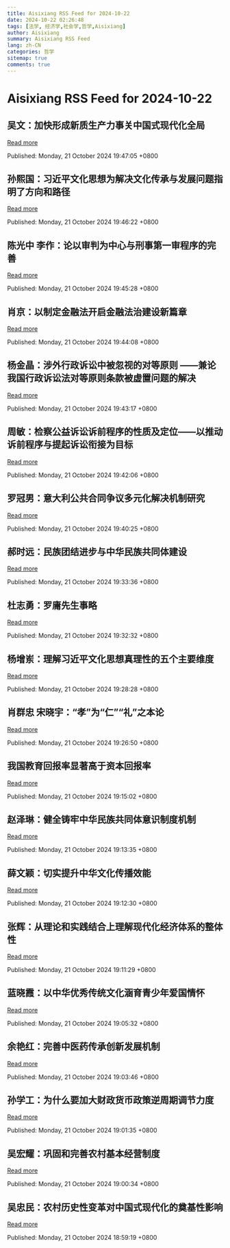 ```yaml
---
title: Aisixiang RSS Feed for 2024-10-22
date: 2024-10-22 02:26:48
tags: [法学, 经济学,社会学,哲学,Aisixiang]
author: Aisixiang
summary: Aisixiang RSS Feed
lang: zh-CN
categories: 哲学
sitemap: true
comments: true
---
```


# Aisixiang RSS Feed for 2024-10-22

## 吴文：加快形成新质生产力事关中国式现代化全局
[Read more](https://www.aisixiang.com/data/155890.html)

Published: Monday, 21 October 2024 19:47:05 +0800

 > 

## 孙熙国：习近平文化思想为解决文化传承与发展问题指明了方向和路径
[Read more](https://www.aisixiang.com/data/155889.html)

Published: Monday, 21 October 2024 19:46:22 +0800

 > 

## 陈光中 李作：论以审判为中心与刑事第一审程序的完善
[Read more](https://www.aisixiang.com/data/155888.html)

Published: Monday, 21 October 2024 19:45:28 +0800

 > 

## 肖京：以制定金融法开启金融法治建设新篇章
[Read more](https://www.aisixiang.com/data/155887.html)

Published: Monday, 21 October 2024 19:44:08 +0800

 > 

## 杨金晶：涉外行政诉讼中被忽视的对等原则 ——兼论我国行政诉讼法对等原则条款被虚置问题的解决
[Read more](https://www.aisixiang.com/data/155886.html)

Published: Monday, 21 October 2024 19:43:17 +0800

 > 

## 周敏：检察公益诉讼诉前程序的性质及定位——以推动诉前程序与提起诉讼衔接为目标
[Read more](https://www.aisixiang.com/data/155885.html)

Published: Monday, 21 October 2024 19:42:06 +0800

 > 

## 罗冠男：意大利公共合同争议多元化解决机制研究
[Read more](https://www.aisixiang.com/data/155884.html)

Published: Monday, 21 October 2024 19:40:25 +0800

 > 

## 郝时远：民族团结进步与中华民族共同体建设
[Read more](https://www.aisixiang.com/data/155883.html)

Published: Monday, 21 October 2024 19:33:36 +0800

 > 

## 杜志勇：罗庸先生事略
[Read more](https://www.aisixiang.com/data/155882.html)

Published: Monday, 21 October 2024 19:32:32 +0800

 > 

## 杨增岽：理解习近平文化思想真理性的五个主要维度
[Read more](https://www.aisixiang.com/data/155881.html)

Published: Monday, 21 October 2024 19:28:28 +0800

 > 

## 肖群忠 宋晓宇：“孝”为“仁”“礼”之本论
[Read more](https://www.aisixiang.com/data/155880.html)

Published: Monday, 21 October 2024 19:26:50 +0800

 > 

## 我国教育回报率显著高于资本回报率
[Read more](https://www.aisixiang.com/data/155879.html)

Published: Monday, 21 October 2024 19:15:02 +0800

 > 

## 赵泽琳：健全铸牢中华民族共同体意识制度机制
[Read more](https://www.aisixiang.com/data/155878.html)

Published: Monday, 21 October 2024 19:13:35 +0800

 > 

## 薛文颖：切实提升中华文化传播效能
[Read more](https://www.aisixiang.com/data/155877.html)

Published: Monday, 21 October 2024 19:12:30 +0800

 > 

## 张辉：从理论和实践结合上理解现代化经济体系的整体性
[Read more](https://www.aisixiang.com/data/155876.html)

Published: Monday, 21 October 2024 19:11:29 +0800

 > 

## 蓝晓霞：以中华优秀传统文化涵育青少年爱国情怀
[Read more](https://www.aisixiang.com/data/155875.html)

Published: Monday, 21 October 2024 19:05:32 +0800

 > 

## 余艳红：完善中医药传承创新发展机制
[Read more](https://www.aisixiang.com/data/155874.html)

Published: Monday, 21 October 2024 19:03:46 +0800

 > 

## 孙学工：为什么要加大财政货币政策逆周期调节力度
[Read more](https://www.aisixiang.com/data/155873.html)

Published: Monday, 21 October 2024 19:01:35 +0800

 > 

## 吴宏耀：巩固和完善农村基本经营制度
[Read more](https://www.aisixiang.com/data/155872.html)

Published: Monday, 21 October 2024 19:00:34 +0800

 > 

## 吴忠民：农村历史性变革对中国式现代化的奠基性影响
[Read more](https://www.aisixiang.com/data/155871.html)

Published: Monday, 21 October 2024 18:59:19 +0800

 > 

